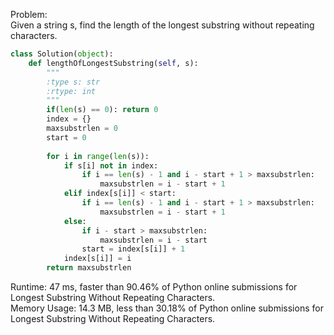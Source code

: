 Problem:  
Given a string s, find the length of the longest substring without repeating characters.  
```python
class Solution(object):
    def lengthOfLongestSubstring(self, s):
        """
        :type s: str
        :rtype: int
        """
        if(len(s) == 0): return 0
        index = {}
        maxsubstrlen = 0
        start = 0 
    
        for i in range(len(s)):
            if s[i] not in index:
                if i == len(s) - 1 and i - start + 1 > maxsubstrlen:
                    maxsubstrlen = i - start + 1
            elif index[s[i]] < start:
                if i == len(s) - 1 and i - start + 1 > maxsubstrlen:
                    maxsubstrlen = i - start + 1
            else:
                if i - start > maxsubstrlen:
                    maxsubstrlen = i - start
                start = index[s[i]] + 1
            index[s[i]] = i           
        return maxsubstrlen
```
Runtime: 47 ms, faster than 90.46% of Python online submissions for Longest Substring Without Repeating Characters.  
Memory Usage: 14.3 MB, less than 30.18% of Python online submissions for Longest Substring Without Repeating Characters.  
